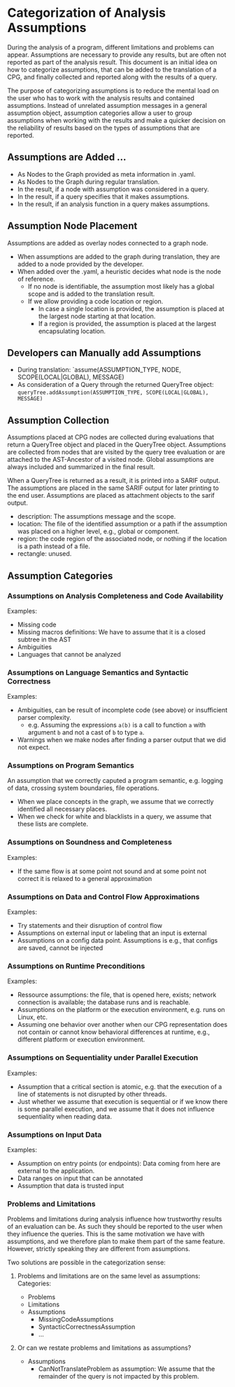 # Categorization of Analysis Assumptions

During the analysis of a program, different limitations and problems can appear. Assumptions are necessary to provide any results, but are often not reported as part of the analysis result. This document is an initial idea on how to categorize assumptions, that can be added to the translation of a CPG, and finally collected and reported along with the results of a query.

The purpose of categorizing assumptions is to reduce the mental load on the user who has to work with the analysis results and contained assumptions. Instead of unrelated assumption messages in a general assumption object, assumption categories allow a user to group assumptions when working with the results and make a quicker decision on the reliability of results based on the types of assumptions that are reported.
        
## Assumptions are Added ...

 - As Nodes to the Graph provided as meta information in .yaml.
 - As Nodes to the Graph during regular translation.
 - In the result, if a node with assumption was considered in a query.
 - In the result, if a query specifies that it makes assumptions.
 - In the result, if an analysis function in a query makes assumptions.

## Assumption Node Placement
Assumptions are added as overlay nodes connected to a graph node.

- When assumptions are added to the graph during translation, they are added to a node provided by the developer.
- When added over the .yaml, a heuristic decides what node is the node of reference.
  - If no node is identifiable, the assumption most likely has a global scope and is added to the translation result.
  - If we allow providing a code location or region.
    - In case a single location is provided, the assumption is placed at the largest node starting at that location.
    - If a region is provided, the assumption is placed at the largest encapsulating location. 

## Developers can Manually add Assumptions
 - During translation: `assume(ASSUMPTION_TYPE, NODE, SCOPE(LOCAL|GLOBAL), MESSAGE)
 - As consideration of a Query through the returned QueryTree object: `queryTree.addAssumption(ASSUMPTION_TYPE, SCOPE(LOCAL|GLOBAL), MESSAGE)`

## Assumption Collection
Assumptions placed at CPG nodes are collected during evaluations that return a QueryTree object and placed in the QueryTree object. Assumptions are collected from nodes that are visited by the query tree evaluation or are attached to the AST-Ancestor of a visited node. Global assumptions are always included and summarized in the final result.

When a QueryTree is returned as a result, it is printed into a SARIF output. The assumptions are placed in the same SARIF output for later printing to the end user. Assumptions are placed as attachment objects to the sarif output.
  
  - description: The assumptions message and the scope.
  - location: The file of the identified assumption or a path if the assumption was placed on a higher level, e.g., global or component.
  - region: the code region of the associated node, or nothing if the location is a path instead of a file.
  - rectangle: unused.

## Assumption Categories

### Assumptions on Analysis Completeness and Code Availability

Examples:
 - Missing code
 - Missing macros definitions: We have to assume that it is a closed subtree in the AST
 - Ambiguities
 - Languages that cannot be analyzed
 
### Assumptions on Language Semantics and Syntactic Correctness

Examples:
 - Ambiguities, can be result of incomplete code (see above) or insufficient parser complexity.
   - e.g. Assuming the expressions `a(b)` is a call to function `a` with argument `b` and not a cast of `b` to type `a`. 
 - Warnings when we make nodes after finding a parser output that we did not expect.

### Assumptions on Program Semantics
An assumption that we correctly caputed a program semantic, e.g. logging of data, crossing system boundaries, file operations.

 - When we place concepts in the graph, we assume that we correctly identified all necessary places.
 - When we check for white and blacklists in a query, we assume that these lists are complete.

### Assumptions on Soundness and Completeness

Examples:
 - If the same flow is at some point not sound and at some point not correct it is relaxed to a general approximation

### Assumptions on Data and Control Flow Approximations

Examples:
 - Try statements and their disruption of control flow
 - Assumptions on external input or labeling that an input is external
 - Assumptions on a config data point. Assumptions is e.g., that configs are saved, cannot be injected

### Assumptions on Runtime Preconditions

Examples:
 - Ressource assumptions: the file, that is opened here, exists; network connection is available; the database runs and is reachable.
 - Assumptions on the platform or the execution environment, e.g. runs on Linux, etc.
 - Assuming one behavior over another when our CPG representation does not contain or cannot know behavioral differences at runtime, e.g., different platform or execution environment.

### Assumptions on Sequentiality under Parallel Execution

Examples:
 - Assumption that a critical section is atomic, e.g. that the execution of a line of statements is not disrupted by other threads.
 - Just whether we assume that execution is sequential or if we know there is some parallel execution, and we assume that it does not influence sequentiality when reading data.

### Assumptions on Input Data

Examples:
 - Assumption on entry points (or endpoints): Data coming from here are external to the application.
 - Data ranges on input that can be annotated
 - Assumption that data is trusted input
 
### Problems and Limitations

Problems and limitations during analysis influence how trustworthy results of an evaluation can be. As such they should be reported to the user when they influence the queries. This is the same motivation we have with assumptions, and we therefore plan to make them part of the same feature. However, strictly speaking they are different from assumptions.

Two solutions are possible in the categorization sense: 
 1. Problems and limitations are on the same level as assumptions:
   Categories:
  
    - Problems
    - Limitations
    - Assumptions
      - MissingCodeAssumptions
      - SyntacticCorrectnessAssumption
      - ...
   
 2. Or can we restate problems and limitations as assumptions?
    - Assumptions
      - CanNotTranslateProblem as assumption: We assume that the remainder of the query is not impacted by this problem.
